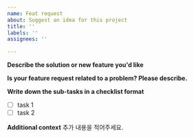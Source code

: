 ```yaml
---
name: Feat request
about: Suggest an idea for this project
title: ''
labels: ''
assignees: ''

---
```


**Describe the solution or new feature you'd like**
<!-- 어떤 기능을 생각하고 있는지 알려주세요. -->

**Is your feature request related to a problem? Please describe.**
<!-- 왜 해당 기능을 제안하는지, 어떤 문제를 해결하는지 (혹은 어떤 개선점을 가지고 있는지) 설명해주세요. -->

**Write down the sub-tasks in a checklist format**
<!-- 해당 내용을 수행하기 위한 하위 테스크를 작성해주세요. -->
- [ ] task 1
- [ ] task 2

**Additional context**
추가 내용을 적어주세요.
